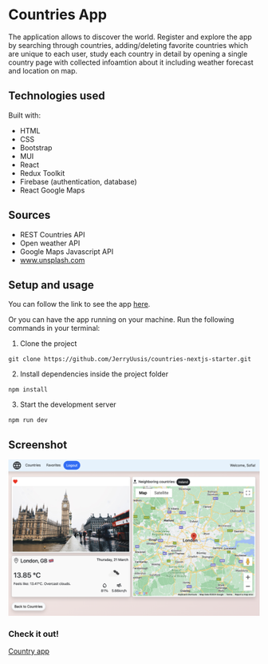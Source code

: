 # Countries App

The application allows to discover the world. Register and explore the app by searching through countries, adding/deleting favorite countries which are unique to each user, study each country in detail by opening a single country page with collected infoamtion about it including weather forecast and location on map.

## Technologies used

Built with:

- HTML
- CSS
- Bootstrap
- MUI
- React
- Redux Toolkit
- Firebase (authentication, database)
- React Google Maps

## Sources

- REST Countries API
- Open weather API
- Google Maps Javascript API
- www.unsplash.com

## Setup and usage

You can follow the link to see the app [here](https://prismatic-truffle-4fe353.netlify.app).

Or you can have the app running on your machine. Run the following commands in your terminal:

1. Clone the project

```
git clone https://github.com/JerryUusis/countries-nextjs-starter.git
```

2. Install dependencies inside the project folder

```
npm install
```

3. Start the development server

```
npm run dev
```

## Screenshot

![Example screenshot](./public/Screenshot.png)

### **Check it out!**

[Country app](https://prismatic-truffle-4fe353.netlify.app)
